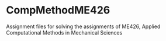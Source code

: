 # CompMethodME426
Assignment files for solving the assignments of ME426, Applied Computational Methods in Mechanical Sciences

